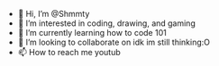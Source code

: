- 👋 Hi, I’m @Shmmty
- 👀 I’m interested in coding, drawing, and gaming
- 🌱 I’m currently learning how to code 101
- 💞️ I’m looking to collaborate on idk im still thinking:O
- 📫 How to reach me youtub

<!---
Shmmty/Shmmty is a ✨ special ✨ repository because its `README.md` (this file) appears on your GitHub profile.
You can click the Preview link to take a look at your changes.
--->
